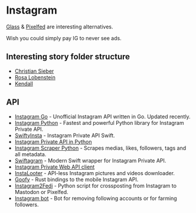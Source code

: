 # Instagram

[Glass](https://glass.photo/) & [Pixelfed](https://pixelfed.org/) are interesting alternatives.

Wish you could simply pay IG to never see ads.

## Interesting story folder structure

- [Christian Sieber](https://www.instagram.com/christiansieber/)
- [Rosa Lobenstein](https://www.instagram.com/rosa_vonlobenstein/)
- [Kendall](https://www.instagram.com/kendalljenner/)

## API

- [Instagram Go](https://github.com/Davincible/goinsta) - Unofficial Instagram API written in Go. Updated recently.
- [Instagram Python](https://github.com/adw0rd/instagrapi) - Fastest and powerful Python library for Instagram Private API.
- [SwiftyInsta](https://github.com/TheM4hd1/SwiftyInsta) - Instagram Private API Swift.
- [Instagram Private API in Python](https://github.com/ping/instagram_private_api)
- [Instagram Scraper Python](https://github.com/realsirjoe/instagram-scraper) - Scrapes medias, likes, followers, tags and all metadata.
- [Swiftagram](https://github.com/sbertix/Swiftagram) - Modern Swift wrapper for Instagram Private API.
- [Instagram Private Web API client](https://github.com/jlobos/instagram-web-api)
- [InstaLooter](https://github.com/althonos/InstaLooter) - API-less Instagram pictures and videos downloader.
- [Goofy](https://github.com/yvessavoy/goofy) - Rust bindings to the mobile Instagram API.
- [Instagram2Fedi](https://github.com/Horhik/Instagram2Fedi) - Python script for crossposting from Instagram to Mastodon or Pixelfed.
- [Instagram bot](https://github.com/czQery/instagram-bot) - Bot for removing following accounts or for farming followers.
